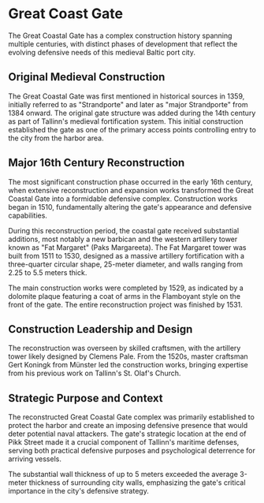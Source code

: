# Great Coast Gate

The Great Coastal Gate has a complex construction history spanning multiple centuries, with distinct phases of development that reflect the evolving defensive needs of this medieval Baltic port city.

## Original Medieval Construction

The Great Coastal Gate was first mentioned in historical sources in 1359, initially referred to as "Strandporte" and later as "major Strandporte" from 1384 onward. The original gate structure was added during the 14th century as part of Tallinn's medieval fortification system. This initial construction established the gate as one of the primary access points controlling entry to the city from the harbor area.

## Major 16th Century Reconstruction

The most significant construction phase occurred in the early 16th century, when extensive reconstruction and expansion works transformed the Great Coastal Gate into a formidable defensive complex. Construction works began in 1510, fundamentally altering the gate's appearance and defensive capabilities.

During this reconstruction period, the coastal gate received substantial additions, most notably a new barbican and the western artillery tower known as "Fat Margaret" (Paks Margareeta). The Fat Margaret tower was built from 1511 to 1530, designed as a massive artillery fortification with a three-quarter circular shape, 25-meter diameter, and walls ranging from 2.25 to 5.5 meters thick.

The main construction works were completed by 1529, as indicated by a dolomite plaque featuring a coat of arms in the Flamboyant style on the front of the gate. The entire reconstruction project was finished by 1531.

## Construction Leadership and Design

The reconstruction was overseen by skilled craftsmen, with the artillery tower likely designed by Clemens Pale. From the 1520s, master craftsman Gert Koningk from Münster led the construction works, bringing expertise from his previous work on Tallinn's St. Olaf's Church.

## Strategic Purpose and Context

The reconstructed Great Coastal Gate complex was primarily established to protect the harbor and create an imposing defensive presence that would deter potential naval attackers. The gate's strategic location at the end of Pikk Street made it a crucial component of Tallinn's maritime defenses, serving both practical defensive purposes and psychological deterrence for arriving vessels.

The substantial wall thickness of up to 5 meters exceeded the average 3-meter thickness of surrounding city walls, emphasizing the gate's critical importance in the city's defensive strategy.
